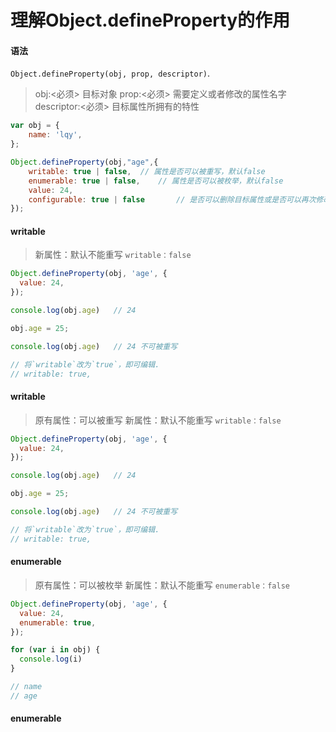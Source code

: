 # 理解Object.defineProperty的作用

#### 语法

`Object.defineProperty(obj, prop, descriptor)`.

> obj:<必须> 目标对象
> prop:<必须> 需要定义或者修改的属性名字
> descriptor:<必须> 目标属性所拥有的特性

```js
var obj = {
    name: 'lqy',
};

Object.defineProperty(obj,"age",{
    writable: true | false,  // 属性是否可以被重写，默认false
    enumerable: true | false,    // 属性是否可以被枚举，默认false
    value: 24,
    configurable: true | false       // 是否可以删除目标属性或是否可以再次修改属性的特性，默认false
});
```

#### writable

> 新属性：默认不能重写 `writable：false`
```js
Object.defineProperty(obj, 'age', {
  value: 24,
});

console.log(obj.age)   // 24

obj.age = 25;

console.log(obj.age)   // 24 不可被重写

// 将`writable`改为`true`，即可编辑.
// writable: true,
```

#### writable

> 原有属性：可以被重写
> 新属性：默认不能重写 `writable：false`

```js
Object.defineProperty(obj, 'age', {
  value: 24,
});

console.log(obj.age)   // 24

obj.age = 25;

console.log(obj.age)   // 24 不可被重写

// 将`writable`改为`true`，即可编辑.
// writable: true,
```

#### enumerable

> 原有属性：可以被枚举
> 新属性：默认不能重写 `enumerable：false`

```js
Object.defineProperty(obj, 'age', {
  value: 24,
  enumerable: true,
});

for (var i in obj) {
  console.log(i)
}

// name
// age
```

#### enumerable




















